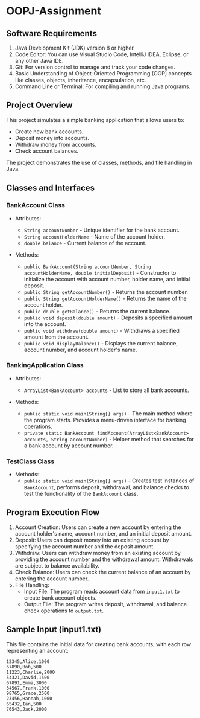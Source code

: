 # OOPJ-Assignment

## Software Requirements
1. Java Development Kit (JDK) version 8 or higher.
2. Code Editor: You can use Visual Studio Code, IntelliJ IDEA, Eclipse, or any other Java IDE.
3. Git: For version control to manage and track your code changes.
4. Basic Understanding of Object-Oriented Programming (OOP) concepts like classes, objects, inheritance, encapsulation, etc.
5. Command Line or Terminal: For compiling and running Java programs.

## Project Overview
This project simulates a simple banking application that allows users to:
- Create new bank accounts.
- Deposit money into accounts.
- Withdraw money from accounts.
- Check account balances.

The project demonstrates the use of classes, methods, and file handling in Java.

## Classes and Interfaces

### BankAccount Class
- Attributes:
  - `String accountNumber` - Unique identifier for the bank account.
  - `String accountHolderName` - Name of the account holder.
  - `double balance` - Current balance of the account.

- Methods:
  - `public BankAccount(String accountNumber, String accountHolderName, double initialDeposit)` - Constructor to initialize the account with account number, holder name, and initial deposit.
  - `public String getAccountNumber()` - Returns the account number.
  - `public String getAccountHolderName()` - Returns the name of the account holder.
  - `public double getBalance()` - Returns the current balance.
  - `public void deposit(double amount)` - Deposits a specified amount into the account.
  - `public void withdraw(double amount)` - Withdraws a specified amount from the account.
  - `public void displayBalance()` - Displays the current balance, account number, and account holder's name.

### BankingApplication Class
- Attributes:
  - `ArrayList<BankAccount> accounts` - List to store all bank accounts.

- Methods:
  - `public static void main(String[] args)` - The main method where the program starts. Provides a menu-driven interface for banking operations.
  - `private static BankAccount findAccount(ArrayList<BankAccount> accounts, String accountNumber)` - Helper method that searches for a bank account by account number.

### TestClass Class
- Methods:
  - `public static void main(String[] args)` - Creates test instances of `BankAccount`, performs deposit, withdrawal, and balance checks to test the functionality of the `BankAccount` class.

## Program Execution Flow

1. Account Creation: Users can create a new account by entering the account holder's name, account number, and an initial deposit amount. 
2. Deposit: Users can deposit money into an existing account by specifying the account number and the deposit amount.
3. Withdraw: Users can withdraw money from an existing account by providing the account number and the withdrawal amount. Withdrawals are subject to balance availability.
4. Check Balance: Users can check the current balance of an account by entering the account number.
5. File Handling:
   - Input File: The program reads account data from `input1.txt` to create bank account objects.
   - Output File: The program writes deposit, withdrawal, and balance check operations to `output.txt`.

## Sample Input (input1.txt)
This file contains the initial data for creating bank accounts, with each row representing an account:
```plaintext
12345,Alice,1000
67890,Bob,500
11223,Charlie,2000
54321,David,1500
67891,Emma,3000
34567,Frank,1000
98765,Grace,2500
23456,Hannah,1000
65432,Ian,500
76543,Jack,2000
